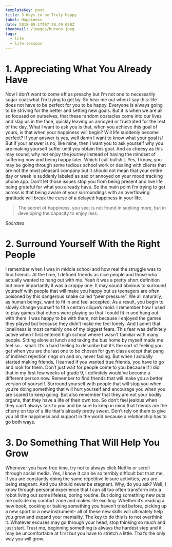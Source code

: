```yaml
---
templateKey: post
title: 3 Ways to be Truly Happy
label: Happiness
date: 2018-05-17T07:20:49.050Z
thumbnail: /images/burano.jpeg
tags:
  - life
  - life-lessons
---
```

# **1. Appreciating What You Already Have**

Now I don’t want to come off as preachy but I’m not one to necessarily sugar coat what I’m trying to get by. So hear me out when I say this: life does not have to be perfect for you to be happy. Everyone is always going to be striving for the better and setting new goals. But it is when we are all so focused on ourselves, that these random obstacles come into our lives and slap us in the face, quickly leaving us annoyed or frustrated for the rest of the day. What I want to ask you is that, when you achieve this goal of yours, is that when your happiness will begin? Will life suddenly become perfect? If your answer is yes, well damn I want to know what your goal is! But if your answer is no, like mine, then I want you to ask yourself why you are making yourself suffer until you obtain this goal. And as cheesy as this may sound, why not enjoy the journey instead of having the mindset of suffering now and being happy later. Which I call bullshit. Yes, I know, you may be going through some tedious school work or dealing with clients that are not the most pleasant company but it should not mean that your entire day or week is suddenly labeled as sad or annoyed on your mood tracking phone app. Don’t let those issues stop you from being present and live life being grateful for what you already have. So the main point I’m trying to get across is that being aware of your surroundings with an overflowing gratitude will break the curse of a delayed happiness in your life.

> The secret of happiness, you see, is not found in seeking more, but in developing the capacity to enjoy less.

<cite>Socrates</cite>

# **2. Surround Yourself With the Right People**

I remember when I was in middle school and how real the struggle was to find friends. At the time, I defined friends as nice people and those who actually wanted to hang out with me. Yeah it was a pretty short definition but more importantly it was a crappy one. It may sound obvious to surround yourself with people that will make you happy but us teenagers are often poisoned by this dangerous snake called “peer pressure”. We all naturally, as human beings, want to fit in and feel accepted. As a result, you begin to slowly change yourself to fit a certain clique’s mold. I remember how I used to play games that others were playing so that I could fit in and hang out with them. I was happy to be with them, not because I enjoyed the games they played but because they didn’t make me feel lonely. And I admit that loneliness is most certainly one of my biggest fears. This fear was definitely active when I first entered high school where I wasn't familiar with many people. Sitting alone at lunch and taking the bus home by myself made me feel so... small. It’s a hard feeling to describe but it’s the sort of feeling you get when you are the last one to be chosen for gym class except that pang of indirect rejection rings on and on, never fading. But when I actually started making friends, I learned if you wanted true friends, you have to go and look for them. Don’t just wait for people come to you because if I did that in my first few weeks of grade 9, I definitely would've become a different person now. Remember to find friends that will make you a better version of yourself. Surround yourself with people that will stop you when you’re doing something that will hurt yourself and encourage you when you are scared to keep going. But also remember that they are not your bodily organs, that they have a life of their own too. So don’t feel jealous when they can’t always talk to you and be sure to keep in mind that friends are the cherry on top of a life that's already pretty sweet. Don’t rely on them to give you all the happiness and support in the world because a relationship has to go both ways.

# 3. Do Something That Will Help You Grow

Whenever you have free time, try not to always click Netflix or scroll through social media. Yes, I know it can be so terribly difficult but trust me, if you are constantly doing the same repetitive leisure activities, you are being stagnant. And you should never be stagnant. Why, do you ask? Well, I know through personal experience that I can all too often transform into a robot living out some lifeless, boring routine. But doing something new puts me outside my comfort zone and makes life exciting. Whether it’s reading a new book, cooking or baking something you haven’t tried before, picking up a new sport or a new instrument– all of these new skills will ultimately help you grow and expand your mentality. The key to do this is to not overthink it. Whatever excuses may go through your head, stop thinking so much and just start. Trust me, beginning something is always the hardest step and it may be uncomfortable at first but you have to stretch a little. That’s the only way you will grow.
